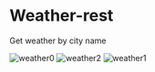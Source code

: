 # Weather-rest
Get weather by city name


![weather0](https://user-images.githubusercontent.com/36268903/36558584-7677abfe-17d9-11e8-9f41-2307acb768dc.PNG)
![weather2](https://user-images.githubusercontent.com/36268903/36558585-7698e396-17d9-11e8-9fe4-1d1545f6baff.PNG)
![weather1](https://user-images.githubusercontent.com/36268903/36558586-76b253a8-17d9-11e8-8924-e168f6d82165.PNG)
